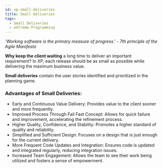 ```yaml
---
id: xp-small-deliveries
title: Small Deliveries
tags:
  - Small Deliveries
  - eXtreme Programming
---
```


*'Working software is the primary measure of progress.' - 7th principle of the Agile Manifesto*

**Why keep the client waiting** a long time to deliver an important requirement? In XP, each release should be as small as possible while delivering the maximum business value.

**Small deliveries** contain the user stories identified and prioritized in the planning game.

### Advantages of Small Deliveries:

- Early and Continuous Value Delivery: Provides value to the client sooner and more frequently.
- Improved Process Through Fail Fast Concept: Allows for quick failure and improvement, accelerating the refinement process.
- Higher Quality, Confidence, and Stability: Promotes a higher standard of quality and reliability.
- Simplified and Sufficient Design: Focuses on a design that is just enough for the current delivery.
- More Frequent Code Updates and Integration: Ensures code is updated and integrated regularly, reducing integration issues.
- Increased Team Engagement: Allows the team to see their work being utilized and fosters a sense of empowerment.